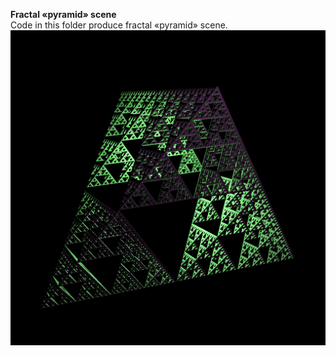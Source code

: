 **Fractal «pyramid» scene**  
Code in this folder produce fractal «pyramid» scene.  
<img src="https://github.com/dm-medvedev/ray-marching/blob/master/fractal-pyramid/result/pyramid.bmp" alt="drawing" width="600"/>
